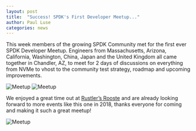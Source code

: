 ```yaml
---
layout: post
title:  "Success! SPDK's First Developer Meetup..."
author: Paul Luse
categories: news
---
```


This week members of the growing SPDK Community met for the first ever SPDK Developer Meetup. Engineers
from Massachusetts, Arizona, California, Washington, China, Japan and the United Kingdom all came together
in Chandler, AZ, to meet for 2 days of discussions on everything from NVMe to vhost to the community test
strategy, roadmap and upcoming improvements.

![Meetup](../../../../../img/blog/work1.jpg "Work Time")
![Meetup](../../../../../img/blog/work2.jpg "Break Time")

We enjoyed a great time out at [Rustler’s Rooste]( http://www.rustlersrooste.com/) and are already looking
forward to more events like this one in 2018, thanks everyone for coming and making it such a great meetup!

![Meetup](../../../../../img/blog/dinner.jpg "Fun Time")
